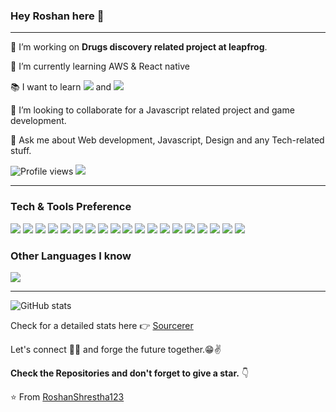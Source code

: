 ### Hey Roshan here 👋

---


 🔭 I’m working on **Drugs discovery related project at leapfrog**.
 
 🌱 I’m currently learning AWS & React native
 
 :books: I want to learn <img src="https://img.shields.io/badge/-python-3a495d?style=flat&logo=python"> and <img src="http://img.shields.io/badge/-Deno-black?style=flat&logo=deno&logoColor=white"/>
 
 👯 I’m looking to collaborate for a Javascript related project and game development.
 
 💬 Ask me about Web development, Javascript, Design and any Tech-related stuff.


![Profile views](https://gpvc.arturio.dev/RoshanShrestha123)  <img src="https://img.shields.io/github/followers/RoshanShrestha123?label=Follow" style=" float:left, margin-right:10px" />


---


### Tech & Tools Preference

<img src = "https://img.shields.io/badge/-HTML5-E34F26?style=flat&logo=html5&logoColor=white"> <img src = "https://img.shields.io/badge/-CSS3-1572B6?style=flat&logo=css3&logoColor=white">
<img src="https://img.shields.io/badge/-Bootstrap-563D7C?style=flat&logo=bootstrap&logoColor=white">
<img src="https://img.shields.io/badge/-JavaScript-eed718?style=flat&logo=javascript&logoColor=ffffff">
<img src="https://img.shields.io/badge/-Sass-cc6699?style=flat&logo=sass&logoColor=ffffff">
<img src="https://img.shields.io/badge/-React-000000?style=flat&logo=react&logoColor=00c8ff">
<img src="https://img.shields.io/badge/-GraphQL-e535ab?style=flat&logo=graphql&logoColor=FFFFFF">
<img src="https://img.shields.io/badge/-MySQL-F29111?style=flat&logo=mysql&logoColor=FFFFFF">
<img src="https://img.shields.io/badge/-Express.js-787878?style=flat">
<img src="https://img.shields.io/badge/-Node.js-3C873A?style=flat&logo=Node.js&logoColor=white">
<img src="https://img.shields.io/badge/-Firebase-FFA611?style=flat&logo=firebase&logoColor=FFFFFF">
<img src="https://img.shields.io/badge/-Progressive Web Apps-5A0FC8?style=flat">
<img src="http://img.shields.io/badge/-Git-F1502F?style=flat&logo=git&logoColor=FFFFFF">
<img src="http://img.shields.io/badge/-Github-000000?style=flat&logo=github&logoColor=FFFFFF">
<img src="http://img.shields.io/badge/-VS%20Code-007ACC?style=flat&logo=visual%20studio%20code&logoColor=white">
<img src="http://img.shields.io/badge/-Heroku-430098?style=flat&logo=heroku&logoColor=white">
<img src="http://img.shields.io/badge/-AWS-black?style=flat&logo=amazonaws&logoColor=white">
<img src="http://img.shields.io/badge/-Figma-white?style=flat&logo=figma&logoColor=#EE501D">
<img src="http://img.shields.io/badge/-Typescript-black?style=flat&logo=typescript&logoColor=00c8ff">

### Other Languages I know
<img src="http://img.shields.io/badge/-Java-black?style=flat&logo=java&logoColor=white">

---

![GitHub stats](https://github-readme-stats.vercel.app/api?username=RoshanShrestha123&show_icons=true&hide_border=true)

Check for a detailed stats here :point_right: [Sourcerer](https://sourcerer.io/RoshanShrestha123)



Let's connect 👨‍💻 and forge the future together.😁✌

**Check the Repositories and don't forget to give a star.** 👇

:star: From [RoshanShrestha123](https://github.com/RoshanShrestha123)
